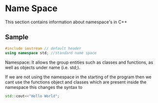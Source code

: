 # Name Space
This section contains
information about namespace's
in C++  

## Sample
```c++
#include iostream // default header 
using namespace std; //standard name space
```

Namespace: It allows the group entities such as classes and functions, as well as objects under name (i.e. std;).

If we are not using the namespace in the starting of the program then we cant use the functions object and classes which are present inside the namespace this changes the syntax to 

``` c++
std::cout<<"Hello World";

```